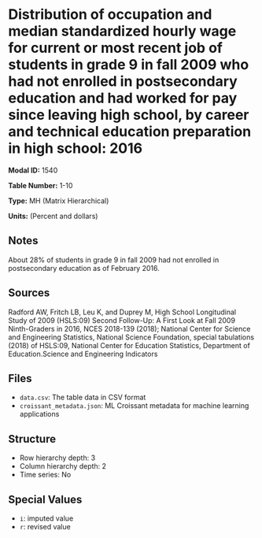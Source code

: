 # Distribution of occupation and median standardized hourly wage for current or most recent job of students in grade 9 in fall 2009 who had not enrolled in postsecondary education and had worked for pay since leaving high school, by career and technical education preparation in high school: 2016

**Modal ID:** 1540

**Table Number:** 1-10

**Type:** MH (Matrix Hierarchical)

**Units:** (Percent and dollars)

## Notes

About 28% of students in grade 9 in fall 2009 had not enrolled in postsecondary education as of February 2016.

## Sources

Radford AW, Fritch LB, Leu K, and Duprey M, High School Longitudinal Study of 2009 (HSLS:09) Second Follow-Up: A First Look at Fall 2009 Ninth-Graders in 2016, NCES 2018-139 (2018); National Center for Science and Engineering Statistics, National Science Foundation, special tabulations (2018) of HSLS:09, National Center for Education Statistics, Department of Education.Science and Engineering Indicators

## Files

- `data.csv`: The table data in CSV format
- `croissant_metadata.json`: ML Croissant metadata for machine learning applications

## Structure

- Row hierarchy depth: 3
- Column hierarchy depth: 2
- Time series: No

## Special Values

- `i`: imputed value
- `r`: revised value
